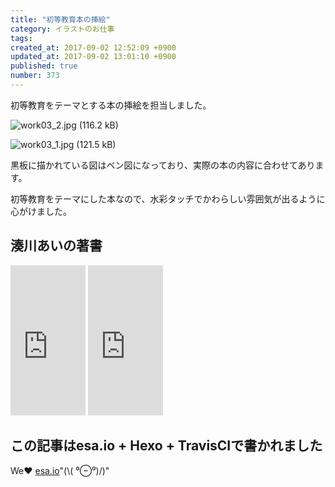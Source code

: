 ```yaml
---
title: "初等教育本の挿絵"
category: イラストのお仕事
tags: 
created_at: 2017-09-02 12:52:09 +0900
updated_at: 2017-09-02 13:01:10 +0900
published: true
number: 373
---
```


初等教育をテーマとする本の挿絵を担当しました。

![work03_2.jpg (116.2 kB)](https://img.esa.io/uploads/production/attachments/3412/2017/09/02/7092/25fed233-94f8-411e-8ce8-17b1419cbf4b.jpg)

<!-- more -->

![work03_1.jpg (121.5 kB)](https://img.esa.io/uploads/production/attachments/3412/2017/09/02/7092/115f2166-154e-476f-994f-50522568c1e7.jpg)

黒板に描かれている図はベン図になっており、実際の本の内容に合わせてあります。

初等教育をテーマにした本なので、水彩タッチでかわらしい雰囲気が出るように心がけました。

## 湊川あいの著書
<iframe style="width:120px;height:240px;" marginwidth="0" marginheight="0" scrolling="no" frameborder="0" src="https://rcm-fe.amazon-adsystem.com/e/cm?ref=qf_sp_asin_til&t=cam51p-22&m=amazon&o=9&p=8&l=as1&IS1=1&detail=1&asins=4863542178&linkId=0cc06e7d54d674b86a3301d4b46a4e7b&bc1=ffffff&lt1=_top&fc1=333333&lc1=0066c0&bg1=ffffff&f=ifr">
    </iframe>

<iframe style="width:120px;height:240px;" marginwidth="0" marginheight="0" scrolling="no" frameborder="0" src="https://rcm-fe.amazon-adsystem.com/e/cm?ref=tf_til&t=cam51p-22&m=amazon&o=9&p=8&l=as1&IS1=1&detail=1&asins=4863541945&linkId=7ccf8718bd5ba2655e306d1fc87fe62d&bc1=ffffff&lt1=_top&fc1=333333&lc1=0066c0&bg1=ffffff&f=ifr">
    </iframe>

## この記事はesa.io + Hexo + TravisCIで書かれました
We❤️  [esa.io](https://esa.io/)"(\\( ⁰⊖⁰)/)"
